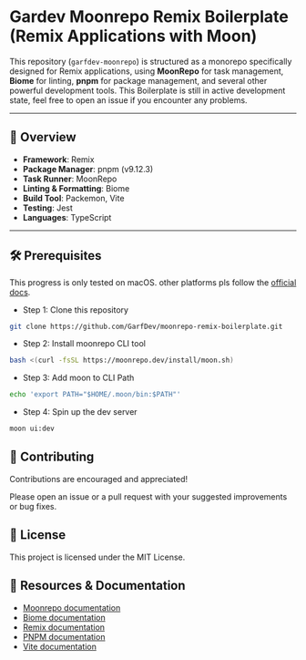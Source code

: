 # Gardev Moonrepo Remix Boilerplate (Remix Applications with Moon)

This repository (`garfdev-moonrepo`) is structured as a monorepo specifically designed for Remix applications, using **MoonRepo** for task management, **Biome** for linting, **pnpm** for package management, and several other powerful development tools. This Boilerplate is still in active development state, feel free to open an issue if you encounter any problems.

---

## 📌 Overview

- **Framework**: Remix
- **Package Manager**: pnpm (v9.12.3)
- **Task Runner**: MoonRepo
- **Linting & Formatting**: Biome
- **Build Tool**: Packemon, Vite
- **Testing**: Jest
- **Languages**: TypeScript

---

## 🛠 Prerequisites

This progress is only tested on macOS. other platforms pls follow the [official docs](https://moonrepo.dev/docs/install).

- Step 1: Clone this repository

```bash
git clone https://github.com/GarfDev/moonrepo-remix-boilerplate.git
```

- Step 2: Install moonrepo CLI tool

```bash
bash <(curl -fsSL https://moonrepo.dev/install/moon.sh)
```

- Step 3: Add moon to CLI Path

```bash
echo 'export PATH="$HOME/.moon/bin:$PATH"'
```

- Step 4: Spin up the dev server

```bash
moon ui:dev
```

## 🌱 Contributing

Contributions are encouraged and appreciated!

Please open an issue or a pull request with your suggested improvements or bug fixes.

## 📜 License

This project is licensed under the MIT License.

## 🔗 Resources & Documentation

- [Moonrepo documentation](https://moonrepo.dev/docs)
- [Biome documentation](https://biomejs.dev/)
- [Remix documentation](https://remix.run/docs/en/main)
- [PNPM documentation](https://pnpm.io/motivation)
- [Vite documentation](https://vite.dev/guide/)
